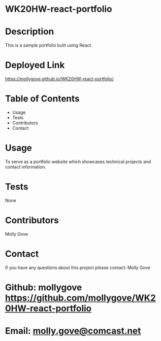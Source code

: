 # WK20HW-react-portfolio

# Description
This is a sample portfolio built using React.

# Deployed Link
https://mollygove.github.io/WK20HW-react-portfolio/

# Table of Contents

* Usage
* Tests
* Contributors
* Contact

# Usage
To serve as a portfolio website which showcases technical projects and contact information.

# Tests
None

# Contributors
Molly Gove

# Contact
If you have any questions about this project please contact: Molly Gove

# Github: mollygove https://github.com/mollygove/WK20HW-react-portfolio

# Email: molly.gove@comcast.net